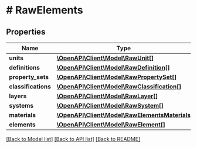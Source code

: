 # # RawElements

## Properties

Name | Type | Description | Notes
------------ | ------------- | ------------- | -------------
**units** | [**\OpenAPI\Client\Model\RawUnit[]**](RawUnit.md) |  | [optional]
**definitions** | [**\OpenAPI\Client\Model\RawDefinition[]**](RawDefinition.md) |  | [optional]
**property_sets** | [**\OpenAPI\Client\Model\RawPropertySet[]**](RawPropertySet.md) |  | [optional]
**classifications** | [**\OpenAPI\Client\Model\RawClassification[]**](RawClassification.md) |  | [optional]
**layers** | [**\OpenAPI\Client\Model\RawLayer[]**](RawLayer.md) |  | [optional]
**systems** | [**\OpenAPI\Client\Model\RawSystem[]**](RawSystem.md) |  | [optional]
**materials** | [**\OpenAPI\Client\Model\RawElementsMaterials**](RawElementsMaterials.md) |  | [optional]
**elements** | [**\OpenAPI\Client\Model\RawElement[]**](RawElement.md) |  |

[[Back to Model list]](../../README.md#models) [[Back to API list]](../../README.md#endpoints) [[Back to README]](../../README.md)
